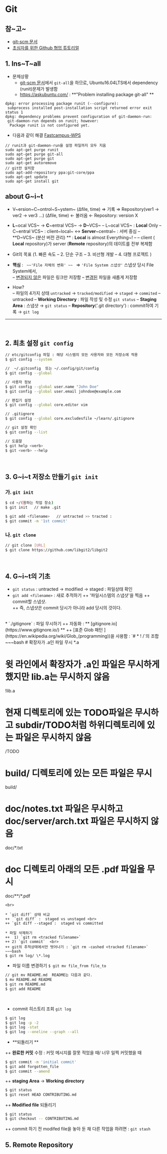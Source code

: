 # Git

## 참~고~ 
* [git-scm 문서](https://git-scm.com/book/) 
* [초심자를 위한 Github 협업 튜토리얼](https://milooy.wordpress.com/2017/06/21/working-together-with-github-tutorial/) 

## 1. Ins~T~all
* 문제상황 
     - [git-scm 문서](https://git-scm.com/book)에서 `git-all`을 하므로, Ubuntu16.04LTS에서 dependency (runit)문제가 발생함 
     - https://askubuntu.com/ : **"Problem installing package git-all" **
~~~shell
dpkg: error processing package runit (--configure):
 subprocess installed post-installation script returned error exit status 1
dpkg: dependency problems prevent configuration of git-daemon-run:
 git-daemon-run depends on runit; however:
  Package runit is not configured yet.
~~~
 
 * 다음과 같이 해결 
 [Fastcampus-WPS](https://github.com/Fastcampus-WPS-6th/Tips/blob/master/git.md) 

~~~shell
// runit과 git-daemon-run을 설정 파일까지 모두 지움
sudo apt-get purge runit
sudo apt-get purge git-all
sudo apt-get purge git
sudo apt-get autoremove
// git만 설치함
sudo apt-add-repository ppa:git-core/ppa
sudo apt-get update
sudo apt-get install git
~~~

## about G~i~t 
* V~ersion~C~ontrol~S~ystem~ 
 (&Delta;file, time) &rArr; 기록 &rArr; Repository(ver1 &rarr; ver2 &rarr; ver3 &hellip;)
 (&Delta;file, time) &larr; 불러옴 &larr; Repository: version X

* **L**~ocal VCS~ &rarr; **C**~entral VCS~ &rarr;  **D**~VCS~
 &ndash; L~ocal VCS~ :  **Local** Only 
 &ndash; C~entral VCS~ :  client~local~  &harr; **Server**~central~ :  서버 중심 
 &ndash; **D~VCS~ (분산 버전 관리) ** :  **Local** is almost Everything~! 
&ndash; &ndash; client ( **Local** repository)가 server (**Remote** repository)의 데이트를 전부 복제함 
* Git의 목표 (1. 빠른 속도   &ndash;  2. 단순 구조   &ndash;  3. 비선형 개발  &ndash;  4. 대형 프로젝트 ) 
* **핵심** : &nbsp;  `~~'File 자체의 변화' ~~ ` &rArr;  `'File System 스냅샷'` 
 스냅샷 당시 File System에서,  
  &ndash;  <u>변경되지 않은</u> 파일은 링크만 저장함 
  &ndash; <u>변경된</u> 파일을 새롭게 저장함 

* How?  
 &ndash; 파일의 4가지 상태 
`untracked` &rarr; `tracked/modified` &rarr; `staged` &rarr; `commited`
 &ndash; untracked 
 &ndash;  **Working Directory** : 파일 작성 및 수정 `git status`
 &ndash; **Staging Area** : 스냅샷 &rarr; `git status`
 &ndash; **Repository**('.git directory') : commit하여 기록 &rarr; `git log` 
---
<br>

## 2. 최초 설정 `git config`
~~~bash
// etc/gitconfig 파일 : 해당 시스템의 모든 사용자와 모든 저장소에 적용
$ git config --system

//  ~/.gitconfig  또는 ~/.config/git/config
$ git config --global 
~~~

~~~bash
// 사용자 정보 
$ git config --global user.name "John Doe"
$ git config --global user.email johndoe@example.com

// 편집기 설정 
$ git config --global core.editor vim

// .gitignore
$ git config --global core.excludesfile ~/learn/.gitignore

// git 설정 확인 
$ git config --list

// 도움말 
$ git help <verb> 
$ git <verb> --help
~~~
<br>

## 3. G~i~t 저장소 만들기 `git init` 

### 가. `git init`
~~~bash
$ cd ~/(원하는 작업 장소) 
$ git init   // make .git

$ git add <filename>   // untracted >> tracted : 
$ git commit -m '1st commit'
~~~
### 나. `git clone`
~~~bash
// git clone [URL] 
$ git clone https://github.com/libgit2/libgit2 
~~~
<br>

## 4. G~i~t의 기초 
*  `git status` :  untracted &rarr; modified &rarr;  staged : 파일상태 확인
* `git add <filename>` : 새로 추적하기 
++ '파일시스템의 스냅샷'을 찍음 
++ commit할 스냅샷.  
++ 즉, 스냅샷은 commit 당시가 아니라  add 당시의 것이다.
 <br>
* `./gitignore` : 파일 무시하기 
++ 자동화 : ** [gitignore.io](https://www.gitignore.io/) **
++ [표준 Glob 패턴 ](https://en.wikipedia.org/wiki/Glob_(programming))을 사용함 :  `# * ! /`의 조합 
~~~bash
# 확장자가 .a인 파일 무시
*.a

# 윗 라인에서 확장자가 .a인 파일은 무시하게 했지만 lib.a는 무시하지 않음
!lib.a

# 현재 디렉토리에 있는 TODO파일은 무시하고 subdir/TODO처럼 하위디렉토리에 있는 파일은 무시하지 않음
/TODO

# build/ 디렉토리에 있는 모든 파일은 무시
build/

# doc/notes.txt 파일은 무시하고 doc/server/arch.txt 파일은 무시하지 않음
doc/*.txt

# doc 디렉토리 아래의 모든 .pdf 파일을 무시
doc/**/*.pdf
~~~
<br>

* `git diff` 상태 비교 
++  `git diff` :  staged vs unstaged <br>
++ `git diff --staged`:  staged vs committed 

* 파일 삭제하기 
++  1) `git rm <tracked filename>`
++ 2) `git commit`  <br>
++ git의 추적상태에서만 벗어나기 : `git rm -cashed <tracked filename>`
~~~bash
$ git rm log/ \*.log
~~~

* 파일 이름 변경하기 `$ git mv file_from file_to`
~~~bash
// git mv README.md  README는 다음과 같다. 
$ mv README.md README
$ git rm README.md
$ git add README
~~~
<br>

* commit 히스토리 조회  `git log`
~~~bash
$ git log
$ git log -p -2
$ git log -stat
$ git log --oneline --graph --all
~~~

* **되돌리기 **

++ **완료한 커밋** 수정 : 커밋 메시지를 잘못 적었을 때/ 너무 일찍 커밋했을 때 
```bash
$ git commit -m 'initial commit'
$ git add forgotten_file
$ git commit --amend
```
++ **staging Area** &rarr; **Working directory** 
```bash
$ git status
$ git reset HEAD CONTRIBUTING.md
```
++ **Modified file** 되돌리기 
```bash
$ git status
$ git checkout -- CONTRIBUTING.md
```

++ commit 하기 전 modifed file을 놓아 둔 채 다른 작업을 하려면 : `git stash`
<br>

## 5. Remote Repository









